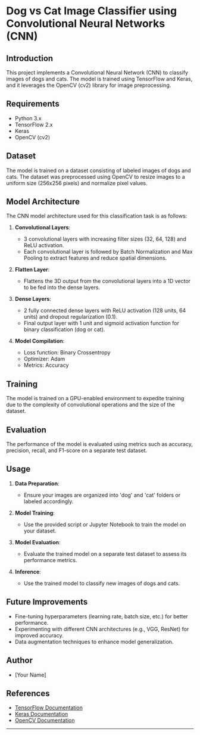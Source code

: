 

# Dog vs Cat Image Classifier using Convolutional Neural Networks (CNN)

## Introduction
This project implements a Convolutional Neural Network (CNN) to classify images of dogs and cats. The model is trained using TensorFlow and Keras, and it leverages the OpenCV (cv2) library for image preprocessing.

## Requirements
- Python 3.x
- TensorFlow 2.x
- Keras
- OpenCV (cv2)

## Dataset
The model is trained on a dataset consisting of labeled images of dogs and cats. The dataset was preprocessed using OpenCV to resize images to a uniform size (256x256 pixels) and normalize pixel values.

## Model Architecture
The CNN model architecture used for this classification task is as follows:

1. **Convolutional Layers**:
   - 3 convolutional layers with increasing filter sizes (32, 64, 128) and ReLU activation.
   - Each convolutional layer is followed by Batch Normalization and Max Pooling to extract features and reduce spatial dimensions.

2. **Flatten Layer**:
   - Flattens the 3D output from the convolutional layers into a 1D vector to be fed into the dense layers.

3. **Dense Layers**:
   - 2 fully connected dense layers with ReLU activation (128 units, 64 units) and dropout regularization (0.1).
   - Final output layer with 1 unit and sigmoid activation function for binary classification (dog or cat).

4. **Model Compilation**:
   - Loss function: Binary Crossentropy
   - Optimizer: Adam
   - Metrics: Accuracy

## Training
The model is trained on a GPU-enabled environment to expedite training due to the complexity of convolutional operations and the size of the dataset.

## Evaluation
The performance of the model is evaluated using metrics such as accuracy, precision, recall, and F1-score on a separate test dataset.

## Usage
1. **Data Preparation**:
   - Ensure your images are organized into 'dog' and 'cat' folders or labeled accordingly.

2. **Model Training**:
   - Use the provided script or Jupyter Notebook to train the model on your dataset.

3. **Model Evaluation**:
   - Evaluate the trained model on a separate test dataset to assess its performance metrics.

4. **Inference**:
   - Use the trained model to classify new images of dogs and cats.

## Future Improvements
- Fine-tuning hyperparameters (learning rate, batch size, etc.) for better performance.
- Experimenting with different CNN architectures (e.g., VGG, ResNet) for improved accuracy.
- Data augmentation techniques to enhance model generalization.

## Author
- [Your Name]

## References
- [TensorFlow Documentation](https://www.tensorflow.org/)
- [Keras Documentation](https://keras.io/)
- [OpenCV Documentation](https://docs.opencv.org/)

---
